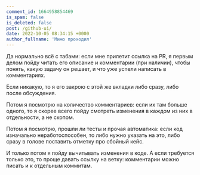 ```yaml
---
comment_id: 1664958854469
is_spam: false
is_deleted: false
post: /github-ui/
date: 2022-10-05 08:34:15 +0000
author_fullname: 'Мимо проходил'
---
```


Да нормально всё с табами: если мне прилетит ссылка на PR, я первым делом пойду читать его описание и комментарии (при наличии), чтобы понять, какую задачу он решает, и что уже успели написать в комментариях.

Если никакую, то я его закрою с этой же вкладки либо сразу, либо после обсуждения.

Потом я посмотрю на количество комментариев: если их там больше одного, то я скорее всего пойду смотреть изменения в каждом из них в отдельности, а не скопом.

Потом я посмотрю, прошли ли тесты и прочая автоматика: если код изначально неработоспособен, то либо нужно указать на это, либо сразу в голове поставить отметку про сбойный кейс.

И только потом я пойду вычитывать изменения в коде. А если требуется только это, то проще давать ссылку на ветку: комментарии можно писать и к отдельным коммитам.
